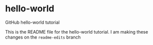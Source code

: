 # hello-world
GitHub hello-world tutorial

This is the README file for the hello-world tutorial. I am making these changes on the `readme-edits` branch
